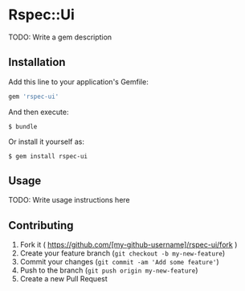# Rspec::Ui

TODO: Write a gem description

## Installation

Add this line to your application's Gemfile:

```ruby
gem 'rspec-ui'
```

And then execute:

    $ bundle

Or install it yourself as:

    $ gem install rspec-ui

## Usage

TODO: Write usage instructions here

## Contributing

1. Fork it ( https://github.com/[my-github-username]/rspec-ui/fork )
2. Create your feature branch (`git checkout -b my-new-feature`)
3. Commit your changes (`git commit -am 'Add some feature'`)
4. Push to the branch (`git push origin my-new-feature`)
5. Create a new Pull Request
